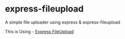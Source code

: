 # express-fileupload

A simple file uploader using express &amp; express-fileupload

This is Using - [Express FileUpload](https://www.npmjs.com/package/express-fileupload)
